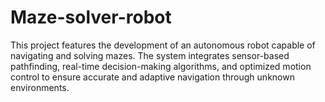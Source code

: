 # Maze-solver-robot
This project features the development of an autonomous robot capable of  navigating and solving mazes. The system integrates sensor-based pathfinding, real-time decision-making algorithms, and optimized motion control to ensure accurate and adaptive navigation through unknown environments.
